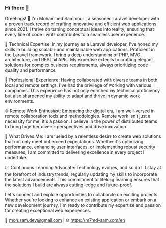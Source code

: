 ### Hi there 👋

<!--
**M7MDSAMM/M7MDSAMM** is a ✨ _special_ ✨ repository because its `README.md` (this file) appears on your GitHub profile.

Here are some ideas to get you started:

- 🔭 I’m currently working on ...
- 🌱 I’m currently learning ...
- 👯 I’m looking to collaborate on ...
- 🤔 I’m looking for help with ...
- 💬 Ask me about ...
- 📫 How to reach me: ...
- 😄 Pronouns: ...
- ⚡ Fun fact: ...
-->
Greetings! 👋 I'm Mohammed Sammour , a seasoned Laravel developer with a proven track record of crafting innovative and efficient web applications since 2021. I thrive on turning conceptual ideas into reality, ensuring that every line of code I write contributes to a seamless user experience.

🔧 Technical Expertise:
In my journey as a Laravel developer, I've honed my skills in building scalable and maintainable web applications. Proficient in the Laravel framework, I bring a deep understanding of PHP, MVC architecture, and RESTful APIs. My expertise extends to crafting elegant solutions for complex business requirements, always prioritizing code quality and performance.

💼 Professional Experience:
Having collaborated with diverse teams in both local and remote settings, I've had the privilege of working with various companies. This experience has not only enriched my technical proficiency but also sharpened my ability to adapt and thrive in dynamic work environments.

🌐 Remote Work Enthusiast:
Embracing the digital era, I am well-versed in remote collaboration tools and methodologies. Remote work isn't just a necessity for me; it's a passion. I believe in the power of distributed teams to bring together diverse perspectives and drive innovation.

🚀 What Drives Me:
I am fueled by a relentless desire to create web solutions that not only meet but exceed expectations. Whether it's optimizing performance, enhancing user interfaces, or implementing robust security measures, I am committed to delivering excellence in every project I undertake.

📈 Continuous Learning Advocate:
Technology evolves, and so do I. I stay at the forefront of industry trends, regularly updating my skills to incorporate the latest advancements. This commitment to lifelong learning ensures that the solutions I build are always cutting-edge and future-proof.

Let's connect and explore opportunities to collaborate on exciting projects. Whether you're looking to enhance an existing application or embark on a new development journey, I'm ready to contribute my expertise and passion for creating exceptional web experiences.

📧 moh.sam.dev@gmail.com | 🌐 https://m7md-sam.com/en
